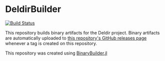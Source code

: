 # DeldirBuilder

[![Build Status](https://travis-ci.org/robertdj/DeldirBuilder.svg?branch=master)](https://travis-ci.org/robertdj/DeldirBuilder)

This repository builds binary artifacts for the Deldir project. Binary artifacts are automatically uploaded to
[this repository's GitHub releases page](https://github.com/robertdj/DeldirBuilder/releases) whenever a tag is created
on this repository.

This repository was created using [BinaryBuilder.jl](https://github.com/JuliaPackaging/BinaryBuilder.jl)
